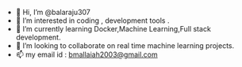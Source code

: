 - 👋 Hi, I’m @balaraju307
- 👀 I’m interested in coding , development tools .
- 🌱 I’m currently learning  Docker,Machine Learning,Full stack development.
- 💞️ I’m looking to collaborate on real time machine learning projects.
- 📫 my email id : bmallaiah2003@gmail.com

<!---
balaraju307/balaraju307 is a ✨ special ✨ repository because its `README.md` (this file) appears on your GitHub profile.
You can click the Preview link to take a look at your changes.
--->
